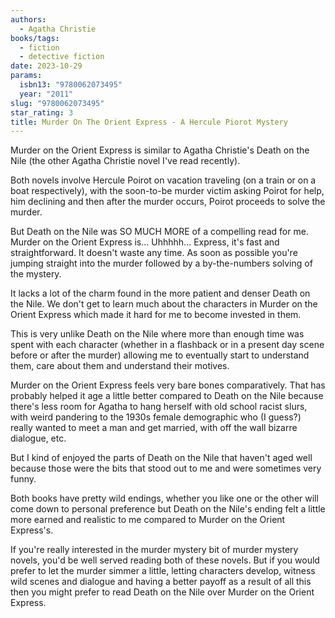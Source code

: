 ```yaml
---
authors:
  - Agatha Christie
books/tags:
  - fiction
  - detective fiction
date: 2023-10-29
params:
  isbn13: "9780062073495"
  year: "2011"
slug: "9780062073495"
star_rating: 3
title: Murder On The Orient Express - A Hercule Piorot Mystery
---
```


Murder on the Orient Express is similar to Agatha Christie's Death on the Nile (the other Agatha Christie novel I've read recently).

Both novels involve Hercule Poirot on vacation traveling (on a train or on a boat respectively), with the soon-to-be murder victim asking Poirot for help, him declining and then after the murder occurs, Poirot proceeds to solve the murder.

But Death on the Nile was SO MUCH MORE of a compelling read for me. Murder on the Orient Express is... Uhhhhh... Express, it's fast and straightforward. It doesn't waste any time. As soon as possible you're jumping straight into the murder followed by a by-the-numbers solving of the mystery.

<!--more-->

It lacks a lot of the charm found in the more patient and denser Death on the Nile. We don't get to learn much about the characters in Murder on the Orient Express which made it hard for me to become invested in them.

This is very unlike Death on the Nile where more than enough time was spent with each character (whether in a flashback or in a present day scene before or after the murder) allowing me to eventually start to understand them, care about them and understand their motives.

Murder on the Orient Express feels very bare bones comparatively. That has probably helped it age a little better compared to Death on the Nile because there's less room for Agatha to hang herself with old school racist slurs, with weird pandering to the 1930s female demographic who (I guess?) really wanted to meet a man and get married, with off the wall bizarre dialogue, etc.

But I kind of enjoyed the parts of Death on the Nile that haven't aged well because those were the bits that stood out to me and were sometimes very funny.

Both books have pretty wild endings, whether you like one or the other will come down to personal preference but Death on the Nile's ending felt a little more earned and realistic to me compared to Murder on the Orient Express's.

If you're really interested in the murder mystery bit of murder mystery novels, you'd be well served reading both of these novels. But if you would prefer to let the murder simmer a little, letting characters develop, witness wild scenes and dialogue and having a better payoff as a result of all this then you might prefer to read Death on the Nile over Murder on the Orient Express.
